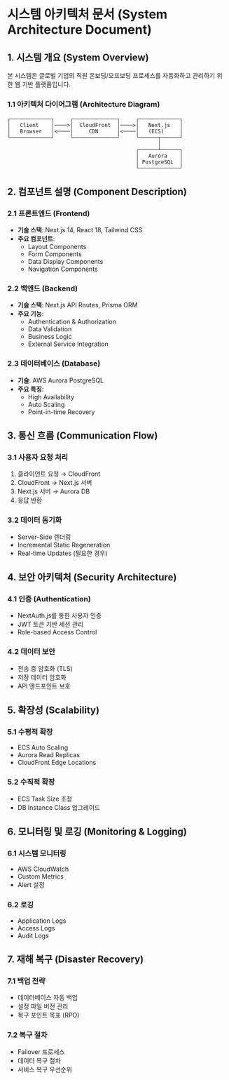 # 시스템 아키텍처 문서 (System Architecture Document)

## 1. 시스템 개요 (System Overview)

본 시스템은 글로벌 기업의 직원 온보딩/오프보딩 프로세스를 자동화하고 관리하기 위한 웹 기반 플랫폼입니다.

### 1.1 아키텍처 다이어그램 (Architecture Diagram)

```
┌─────────────┐     ┌──────────────┐     ┌─────────────┐
│   Client    │────>│  CloudFront  │────>│   Next.js   │
│   Browser   │<────│     CDN      │<────│   (ECS)     │
└─────────────┘     └──────────────┘     └──────┬──────┘
                                                │
                                         ┌──────┴──────┐
                                         │   Aurora    │
                                         │ PostgreSQL  │
                                         └─────────────┘
```

## 2. 컴포넌트 설명 (Component Description)

### 2.1 프론트엔드 (Frontend)
- **기술 스택**: Next.js 14, React 18, Tailwind CSS
- **주요 컴포넌트**:
  - Layout Components
  - Form Components
  - Data Display Components
  - Navigation Components

### 2.2 백엔드 (Backend)
- **기술 스택**: Next.js API Routes, Prisma ORM
- **주요 기능**:
  - Authentication & Authorization
  - Data Validation
  - Business Logic
  - External Service Integration

### 2.3 데이터베이스 (Database)
- **기술**: AWS Aurora PostgreSQL
- **주요 특징**:
  - High Availability
  - Auto Scaling
  - Point-in-time Recovery

## 3. 통신 흐름 (Communication Flow)

### 3.1 사용자 요청 처리
1. 클라이언트 요청 → CloudFront
2. CloudFront → Next.js 서버
3. Next.js 서버 → Aurora DB
4. 응답 반환

### 3.2 데이터 동기화
- Server-Side 렌더링
- Incremental Static Regeneration
- Real-time Updates (필요한 경우)

## 4. 보안 아키텍처 (Security Architecture)

### 4.1 인증 (Authentication)
- NextAuth.js를 통한 사용자 인증
- JWT 토큰 기반 세션 관리
- Role-based Access Control

### 4.2 데이터 보안
- 전송 중 암호화 (TLS)
- 저장 데이터 암호화
- API 엔드포인트 보호

## 5. 확장성 (Scalability)

### 5.1 수평적 확장
- ECS Auto Scaling
- Aurora Read Replicas
- CloudFront Edge Locations

### 5.2 수직적 확장
- ECS Task Size 조정
- DB Instance Class 업그레이드

## 6. 모니터링 및 로깅 (Monitoring & Logging)

### 6.1 시스템 모니터링
- AWS CloudWatch
- Custom Metrics
- Alert 설정

### 6.2 로깅
- Application Logs
- Access Logs
- Audit Logs

## 7. 재해 복구 (Disaster Recovery)

### 7.1 백업 전략
- 데이터베이스 자동 백업
- 설정 파일 버전 관리
- 복구 포인트 목표 (RPO)

### 7.2 복구 절차
- Failover 프로세스
- 데이터 복구 절차
- 서비스 복구 우선순위 